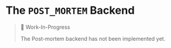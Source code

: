 # The `POST_MORTEM` Backend

> 🚧 Work-In-Progress
>
> The Post-mortem backend has not been implemented yet.

